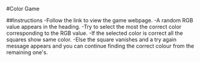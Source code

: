 #Color Game

##Instructions
-Follow the link to view the game webpage.
-A random RGB value appears in the heading.
-Try to select the most the correct color corresponding to the RGB value.
-If the selected color is correct all the squares show same color.
-Else the square vanishes and a try again message appears and you can continue finding the correct colour from the remaining one's.

